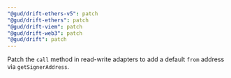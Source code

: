 ```yaml
---
"@gud/drift-ethers-v5": patch
"@gud/drift-ethers": patch
"@gud/drift-viem": patch
"@gud/drift-web3": patch
"@gud/drift": patch
---
```


Patch the `call` method in read-write adapters to add a default `from` address via `getSignerAddress`.
